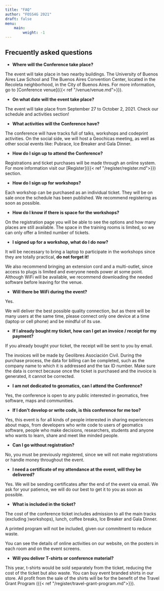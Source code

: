 ```yaml
---
title: "FAQ"
author: "FOSS4G 2021"
draft: false
menu: 
    main:
        weight: -1
---
```


## Frecuently asked questions

- **Where will the Conference take place?**

The event will take place in two nearby buildings. The University of Buenos Aires Law School and The Buenos Aires Convention Center, located in the Recoleta neighborhood, in the City of Buenos Aires. For more information, go to [Conference venue]({{< ref "/venue/venue.md">}}).

- **On what date will the event take place?**

The event will take place from September 27 to October 2, 2021. Check our schedule and activities section!

- **What activities will the Conference have?**

The conference will have tracks full of talks, workshops and codeprint activities. On the social side, we will host a Geochicas meeting, as well as other social events like: Pubrace, Ice Breaker and Gala Dinner.

- **How do I sign up to attend the Conference?**

Registrations and ticket purchases will be made through an online system. For more information visit our [Register]({{< ref "/register/register.md">}}) section.

- **How do I sign up for workshops?**

Each workshop can be purchased as an individual ticket. They will be on sale once the schedule has been published. We recommend registering as soon as possible.

- **How do I know if there is space for the workshops?**

On the registration page you will be able to see the options and how many places are still available. The space in the training rooms is limited, so we can only offer a limited number of tickets.

- **I signed up for a workshop, what do I do now?**

It will be necessary to bring a laptop to participate in the workshops since they are totally practical, **do not forget it!**

We also recommend bringing an extension cord and a multi-outlet, since access to plugs is limited and everyone needs power at some point.
Although WiFi will be available, we recommend downloading the needed software before leaving for the venue.

- **Will there be WiFi during the event?**

Yes.

We will deliver the best possible quality connection, but as there will be many users at the same time, please connect only one device at a time (laptop or cell phone) and be mindful of its use.

- **If I already bought my ticket, how can I get an invoice / receipt for my payment?**

If you already bought your ticket, the receipt will be sent to you by email.

The invoices will be made by Geolibres Asociación Civil. During the purchase process, the data for billing can be completed, such as the company name to which it is addressed and the tax ID number. Make sure the data is correct because once the ticket is purchased and the invoice is generated, it cannot be corrected.

- **I am not dedicated to geomatics, can I attend the Conference?**

Yes, the conference is open to any public interested in geomatics, free software, maps and communities.

- **If I don't develop or write code, is this conference for me too?**

Yes, this event is for all kinds of people interested in sharing experiences about maps, from developers who write code to users of geomatics software, people who make decisions, researchers, students and anyone who wants to learn, share and meet like minded people.

- **Can I go without registration?**

No, you must be previously registered, since we will not make registrations or handle money throughout the event.

- **I need a certificate of my attendance at the event, will they be delivered?**

Yes. We will be sending certificates after the end of the event via email. We ask for your patience, we will do our best to get it to you as soon as possible.

- **What is included in the ticket?**

The cost of the conference ticket includes admission to all the main tracks (excluding )workshops), lunch, coffee breaks, Ice Breaker and Gala Dinner.

A printed program will not be included, given our commitment to reduce waste.

You can see the details of online activities on our website, on the posters in each room and on the event screens.

- **Will you deliver T-shirts or conference material?**

This year, t-shirts would be sold separately from the ticket, reducing the cost of the ticket but also waste. You can buy event branded shirts in our store. All profit from the sale of the shirts will be for the benefit of the Travel Grant Program ({{< ref "/register/travel-grant-program.md">}}).